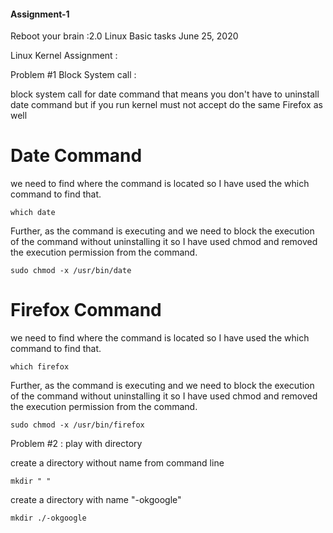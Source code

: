 #### Assignment-1



Reboot your brain :2.0 Linux Basic tasks
June 25, 2020

Linux Kernel Assignment : 

Problem #1     Block System call : 

block system call for date command 
that means you don't have to uninstall date command but if you run kernel must not accept 
do the same Firefox as well
# Date Command

we need to find where the command is located so I have used the which command to find that.
~~~
which date
~~~
Further, as the command is executing and we need to block the execution of the command without uninstalling it so I have used chmod and removed the execution permission from the command.

~~~
sudo chmod -x /usr/bin/date
~~~

# Firefox Command

we need to find where the command is located so I have used the which command to find that.
~~~
which firefox
~~~
Further, as the command is executing and we need to block the execution of the command without uninstalling it so I have used chmod and removed the execution permission from the command.

~~~
sudo chmod -x /usr/bin/firefox
~~~
Problem #2 :  play with directory 

  create a directory without name from command line
~~~
mkdir " "
~~~
  create a directory with name "-okgoogle"

~~~
mkdir ./-okgoogle
~~~
